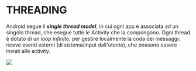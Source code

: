 # THREADING

Android segue il ***single thread model***, in cui ogni app è associata ad un singolo thread, che esegue tutte le Activity che la compongono.
Ogni thread è dotato di un *loop infinito*, per gestire localmente la coda dei messaggi: riceve eventi esterni (di sistema/input dall'utente), che possono essere inviati alle activity.

![](Pasted%20image%2020240610110118.png)